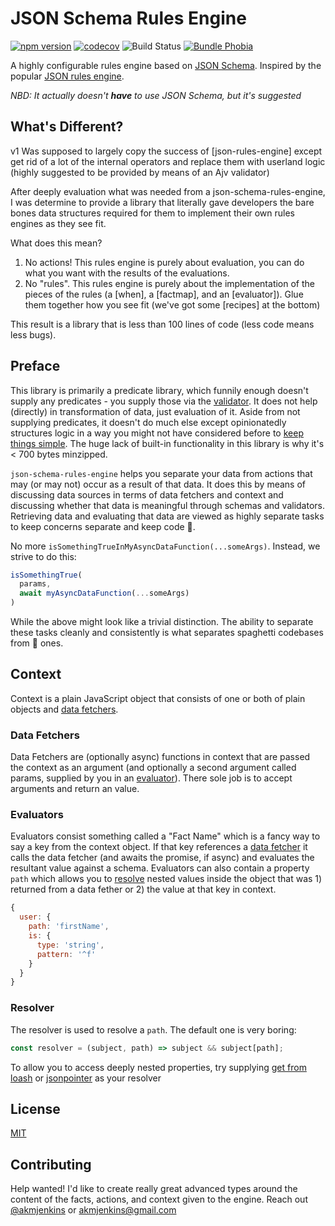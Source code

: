 # JSON Schema Rules Engine

[![npm version](https://img.shields.io/npm/v/json-schema-rules-engine)](https://npmjs.org/package/json-schema-rules-engine)
[![codecov](https://codecov.io/gh/akmjenkins/json-schema-rules-engine/branch/main/graph/badge.svg)](https://codecov.io/gh/akmjenkins/json-schema-rules-engine)
![Build Status](https://github.com/akmjenkins/json-schema-rules-engine/actions/workflows/test.yaml/badge.svg)
[![Bundle Phobia](https://badgen.net/bundlephobia/minzip/json-schema-rules-engine)](https://bundlephobia.com/result?p=json-schema-rules-engine)

A highly configurable rules engine based on [JSON Schema](https://json-schema.org/). Inspired by the popular [JSON rules engine](https://github.com/CacheControl/json-rules-engine).

_NBD: It actually doesn't **have** to use JSON Schema, but it's suggested_

## What's Different?

v1 Was supposed to largely copy the success of [json-rules-engine] except get rid of a lot of the internal operators and replace them with userland logic (highly suggested to be provided by means of an Ajv validator)

After deeply evaluation what was needed from a json-schema-rules-engine, I was determine to provide a library that literally gave developers the bare bones data structures required for them to implement their own rules engines as they see fit.

What does this mean?

1. No actions! This rules engine is purely about evaluation, you can do what you want with the results of the evaluations.
2. No "rules". This rules engine is purely about the implementation of the pieces of the rules (a [when], a [factmap], and an [evaluator]). Glue them together how you see fit (we've got some [recipes] at the bottom)

This result is a library that is less than 100 lines of code (less code means less bugs).


## Preface

This library is primarily a predicate library, which funnily enough doesn't supply any predicates - you supply those via the [validator](#validator). It does not help (directly) in transformation of data, just evaluation of it. Aside from not supplying predicates, it doesn't do much else except opinionatedly structures logic in a way you might not have considered before to [keep things simple](#rick-hickey). The huge lack of built-in functionality in this library is why it's < 700 bytes minzipped. 

`json-schema-rules-engine` helps you separate your data from actions that may (or may not) occur as a result of that data. It does this by means of discussing data sources in terms of data fetchers and context and discussing whether that data is meaningful through schemas and validators. Retrieving data and evaluating that data are viewed as highly separate tasks to keep concerns separate and keep code :sponge:. 

No more `isSomethingTrueInMyAsyncDataFunction(...someArgs)`. Instead, we strive to do this:

```js
isSomethingTrue(
  params,
  await myAsyncDataFunction(...someArgs)
)
```

While the above might look like a trivial distinction. The ability to separate these tasks cleanly and consistently is what separates spaghetti codebases from :sponge: ones.

## Context

Context is a plain JavaScript object that consists of one or both of plain objects and [data fetchers](#data-fetchers).

### Data Fetchers

Data Fetchers are (optionally async) functions in context that are passed the context as an argument (and optionally a second argument called params, supplied by you in an [evaluator](#evaluators)). There sole job is to accept arguments and return an value. 

### Evaluators

Evaluators consist something called a "Fact Name" which is a fancy way to say a key from the context object. If that key references a [data fetcher](#data-fetchers) it calls the data fetcher (and awaits the promise, if async) and evaluates the resultant value against a schema. Evaluators can also contain a property `path` which allows you to [resolve](#resolver) nested values inside the object that was 1) returned from a data fether or 2) the value at that key in context.

```js
{
  user: {
    path: 'firstName',
    is: {
      type: 'string',
      pattern: '^f'
    }
  }
}
```
### Resolver

The resolver is used to resolve a `path`. The default one is very boring:

```js
const resolver = (subject, path) => subject && subject[path];
```

To allow you to access deeply nested properties, try supplying [get from loash](https://lodash.com/docs/4.17.15#get) or [jsonpointer](https://www.npmjs.com/package/jsonpointer) as your resolver


## License

[MIT](./LICENSE)

## Contributing

Help wanted! I'd like to create really great advanced types around the content of the facts, actions, and context given to the engine. Reach out [@akmjenkins](https://twitter.com/akmjenkins) or [akmjenkins@gmail.com](mailto:akmjenkins@gmail.com)
